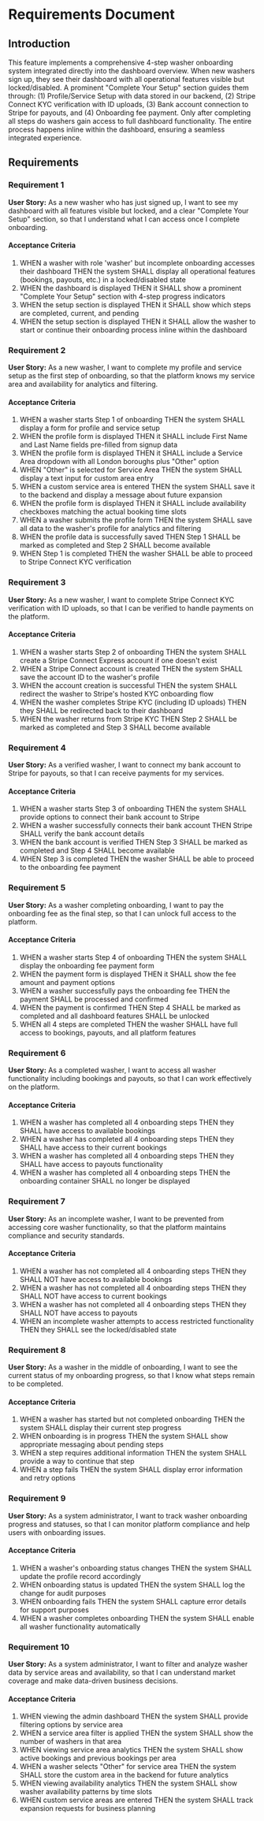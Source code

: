 # Requirements Document

## Introduction

This feature implements a comprehensive 4-step washer onboarding system integrated directly into the dashboard overview. When new washers sign up, they see their dashboard with all operational features visible but locked/disabled. A prominent "Complete Your Setup" section guides them through: (1) Profile/Service Setup with data stored in our backend, (2) Stripe Connect KYC verification with ID uploads, (3) Bank account connection to Stripe for payouts, and (4) Onboarding fee payment. Only after completing all steps do washers gain access to full dashboard functionality. The entire process happens inline within the dashboard, ensuring a seamless integrated experience.

## Requirements

### Requirement 1

**User Story:** As a new washer who has just signed up, I want to see my dashboard with all features visible but locked, and a clear "Complete Your Setup" section, so that I understand what I can access once I complete onboarding.

#### Acceptance Criteria

1. WHEN a washer with role 'washer' but incomplete onboarding accesses their dashboard THEN the system SHALL display all operational features (bookings, payouts, etc.) in a locked/disabled state
2. WHEN the dashboard is displayed THEN it SHALL show a prominent "Complete Your Setup" section with 4-step progress indicators
3. WHEN the setup section is displayed THEN it SHALL show which steps are completed, current, and pending
4. WHEN the setup section is displayed THEN it SHALL allow the washer to start or continue their onboarding process inline within the dashboard

### Requirement 2

**User Story:** As a new washer, I want to complete my profile and service setup as the first step of onboarding, so that the platform knows my service area and availability for analytics and filtering.

#### Acceptance Criteria

1. WHEN a washer starts Step 1 of onboarding THEN the system SHALL display a form for profile and service setup
2. WHEN the profile form is displayed THEN it SHALL include First Name and Last Name fields pre-filled from signup data
3. WHEN the profile form is displayed THEN it SHALL include a Service Area dropdown with all London boroughs plus "Other" option
4. WHEN "Other" is selected for Service Area THEN the system SHALL display a text input for custom area entry
5. WHEN a custom service area is entered THEN the system SHALL save it to the backend and display a message about future expansion
6. WHEN the profile form is displayed THEN it SHALL include availability checkboxes matching the actual booking time slots
7. WHEN a washer submits the profile form THEN the system SHALL save all data to the washer's profile for analytics and filtering
8. WHEN the profile data is successfully saved THEN Step 1 SHALL be marked as completed and Step 2 SHALL become available
9. WHEN Step 1 is completed THEN the washer SHALL be able to proceed to Stripe Connect KYC verification

### Requirement 3

**User Story:** As a new washer, I want to complete Stripe Connect KYC verification with ID uploads, so that I can be verified to handle payments on the platform.

#### Acceptance Criteria

1. WHEN a washer starts Step 2 of onboarding THEN the system SHALL create a Stripe Connect Express account if one doesn't exist
2. WHEN a Stripe Connect account is created THEN the system SHALL save the account ID to the washer's profile
3. WHEN the account creation is successful THEN the system SHALL redirect the washer to Stripe's hosted KYC onboarding flow
4. WHEN the washer completes Stripe KYC (including ID uploads) THEN they SHALL be redirected back to their dashboard
5. WHEN the washer returns from Stripe KYC THEN Step 2 SHALL be marked as completed and Step 3 SHALL become available

### Requirement 4

**User Story:** As a verified washer, I want to connect my bank account to Stripe for payouts, so that I can receive payments for my services.

#### Acceptance Criteria

1. WHEN a washer starts Step 3 of onboarding THEN the system SHALL provide options to connect their bank account to Stripe
2. WHEN a washer successfully connects their bank account THEN Stripe SHALL verify the bank account details
3. WHEN the bank account is verified THEN Step 3 SHALL be marked as completed and Step 4 SHALL become available
4. WHEN Step 3 is completed THEN the washer SHALL be able to proceed to the onboarding fee payment

### Requirement 5

**User Story:** As a washer completing onboarding, I want to pay the onboarding fee as the final step, so that I can unlock full access to the platform.

#### Acceptance Criteria

1. WHEN a washer starts Step 4 of onboarding THEN the system SHALL display the onboarding fee payment form
2. WHEN the payment form is displayed THEN it SHALL show the fee amount and payment options
3. WHEN a washer successfully pays the onboarding fee THEN the payment SHALL be processed and confirmed
4. WHEN the payment is confirmed THEN Step 4 SHALL be marked as completed and all dashboard features SHALL be unlocked
5. WHEN all 4 steps are completed THEN the washer SHALL have full access to bookings, payouts, and all platform features

### Requirement 6

**User Story:** As a completed washer, I want to access all washer functionality including bookings and payouts, so that I can work effectively on the platform.

#### Acceptance Criteria

1. WHEN a washer has completed all 4 onboarding steps THEN they SHALL have access to available bookings
2. WHEN a washer has completed all 4 onboarding steps THEN they SHALL have access to their current bookings
3. WHEN a washer has completed all 4 onboarding steps THEN they SHALL have access to payouts functionality
4. WHEN a washer has completed all 4 onboarding steps THEN the onboarding container SHALL no longer be displayed

### Requirement 7

**User Story:** As an incomplete washer, I want to be prevented from accessing core washer functionality, so that the platform maintains compliance and security standards.

#### Acceptance Criteria

1. WHEN a washer has not completed all 4 onboarding steps THEN they SHALL NOT have access to available bookings
2. WHEN a washer has not completed all 4 onboarding steps THEN they SHALL NOT have access to current bookings
3. WHEN a washer has not completed all 4 onboarding steps THEN they SHALL NOT have access to payouts
4. WHEN an incomplete washer attempts to access restricted functionality THEN they SHALL see the locked/disabled state

### Requirement 8

**User Story:** As a washer in the middle of onboarding, I want to see the current status of my onboarding progress, so that I know what steps remain to be completed.

#### Acceptance Criteria

1. WHEN a washer has started but not completed onboarding THEN the system SHALL display their current step progress
2. WHEN onboarding is in progress THEN the system SHALL show appropriate messaging about pending steps
3. WHEN a step requires additional information THEN the system SHALL provide a way to continue that step
4. WHEN a step fails THEN the system SHALL display error information and retry options

### Requirement 9

**User Story:** As a system administrator, I want to track washer onboarding progress and statuses, so that I can monitor platform compliance and help users with onboarding issues.

#### Acceptance Criteria

1. WHEN a washer's onboarding status changes THEN the system SHALL update the profile record accordingly
2. WHEN onboarding status is updated THEN the system SHALL log the change for audit purposes
3. WHEN onboarding fails THEN the system SHALL capture error details for support purposes
4. WHEN a washer completes onboarding THEN the system SHALL enable all washer functionality automatically

### Requirement 10

**User Story:** As a system administrator, I want to filter and analyze washer data by service areas and availability, so that I can understand market coverage and make data-driven business decisions.

#### Acceptance Criteria

1. WHEN viewing the admin dashboard THEN the system SHALL provide filtering options by service area
2. WHEN a service area filter is applied THEN the system SHALL show the number of washers in that area
3. WHEN viewing service area analytics THEN the system SHALL show active bookings and previous bookings per area
4. WHEN a washer selects "Other" for service area THEN the system SHALL store the custom area in the backend for future analytics
5. WHEN viewing availability analytics THEN the system SHALL show washer availability patterns by time slots
6. WHEN custom service areas are entered THEN the system SHALL track expansion requests for business planning